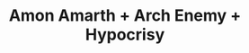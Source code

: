 ---
layout: post
category: concert
title: Amon Amarth + Arch Enemy + Hypocrisy
artists: 
- Amon Amarth
- Arch Enemy
- Hypocrisy
place: 
- Le Zénith de Paris
country: France
city: Paris
---